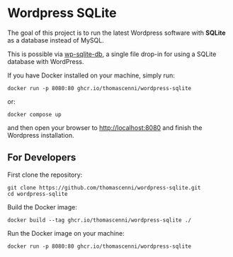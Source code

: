 # Wordpress SQLite

The goal of this project is to run the latest Wordpress software with **SQLite** as a database instead of MySQL.

This is possible via [wp-sqlite-db](https://github.com/aaemnnosttv/wp-sqlite-db), a single file drop-in for using a SQLite database with WordPress.

If you have Docker installed on your machine, simply run:

```
docker run -p 8080:80 ghcr.io/thomascenni/wordpress-sqlite
```

or:

```
docker compose up
```

and then open your browser to [http://localhost:8080](http://localhost:8080) and finish the Wordpress installation.

## For Developers

First clone the repository:

```
git clone https://github.com/thomascenni/wordpress-sqlite.git
cd wordpress-sqlite
```

Build the Docker image:

```
docker build --tag ghcr.io/thomascenni/wordpress-sqlite ./
```

Run the Docker image on your machine:

```
docker run -p 8080:80 ghcr.io/thomascenni/wordpress-sqlite
```
